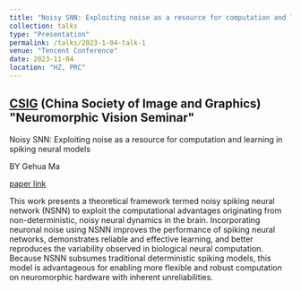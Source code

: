 ```yaml
---
title: "Noisy SNN: Exploiting noise as a resource for computation and learning in spiking neural models"
collection: talks
type: "Presentation"
permalink: /talks/2023-1-04-talk-1
venue: "Tencent Conference"
date: 2023-11-04
location: "HZ, PRC"
---
```


[CSIG](https://www.csig.org.cn/index.html) (China Society of Image and Graphics) "Neuromorphic Vision Seminar"
-----

Noisy SNN: Exploiting noise as a resource for computation and learning in spiking neural models

BY Gehua Ma

[paper link](https://www.cell.com/patterns/fulltext/S2666-3899(23)00200-3)

This work presents a theoretical framework termed noisy spiking neural network (NSNN) to exploit the computational advantages originating from non-deterministic, noisy neural dynamics in the brain. Incorporating neuronal noise using NSNN improves the performance of spiking neural networks, demonstrates reliable and effective learning, and better reproduces the variability observed in biological neural computation. Because NSNN subsumes traditional deterministic spiking models, this model is advantageous for enabling more flexible and robust computation on neuromorphic hardware with inherent unreliabilities.

